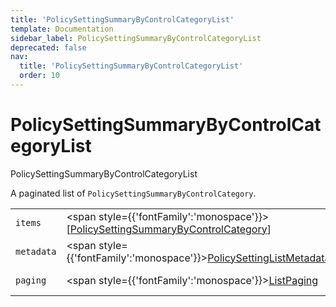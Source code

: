 ```yaml
---
title: 'PolicySettingSummaryByControlCategoryList'
template: Documentation
sidebar_label: PolicySettingSummaryByControlCategoryList
deprecated: false
nav:
  title: 'PolicySettingSummaryByControlCategoryList'
  order: 10
---
```


# PolicySettingSummaryByControlCategoryList

<div style={{'fontFamily':'monospace'}}><span style={{'fontSize':'1.5rem','fontWeight':500}}>PolicySettingSummaryByControlCategoryList</span></div>



A paginated list of `PolicySettingSummaryByControlCategory`.

| | | |
| -- | -- | -- |
| `items` | <span style={{'fontFamily':'monospace'}}>[<a href="/guardrails/docs/reference/graphql/object/PolicySettingSummaryByControlCategory">PolicySettingSummaryByControlCategory</a>]</span> | The `items` for this page of `PolicySettingSummaryByControlCategoryList`. |
| `metadata` | <span style={{'fontFamily':'monospace'}}><a href="/guardrails/docs/reference/graphql/object/PolicySettingListMetadata">PolicySettingListMetadata</a></span> | List metadata information for the instance of `PolicySettingSummaryByControlCategoryList`. |
| `paging` | <span style={{'fontFamily':'monospace'}}><a href="/guardrails/docs/reference/graphql/object/ListPaging">ListPaging</a></span> | The `paging` information for this page of `PolicySettingSummaryByControlCategoryList`. |
